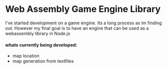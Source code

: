 # Web Assembly Game Engine Library

I've started development on a game engine. Its a long process as im finding out. However my final goal is to have an engine that can be used as a webassembly library in Node.js

#### whats currently being developed:
- map location
- map generation from textfiles
